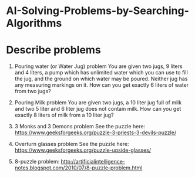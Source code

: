 # AI-Solving-Problems-by-Searching-Algorithms

# Describe problems

1. Pouring water (or Water Jug) problem
You are given two jugs, 9 liters and 4 liters, a pump which has unlimited water which you can use to fill the jug, 
and the ground on which water may be poured. Neither jug has any measuring markings on it. 
How can you get exactly 6 liters of water from two jugs?

2. Pouring Milk problem
You are given two jugs, a 10 liter jug full of milk and two 5 liter and 6 liter jug does not contain milk.
How can you get exactly 8 liters of milk from a 10 liter jug?

3. 3 Monks and 3 Demons problem
See the puzzle here: https://www.geeksforgeeks.org/puzzle-3-priests-3-devils-puzzle/

4. Overturn glasses problem
See the puzzle here: https://www.geeksforgeeks.org/puzzle-upside-glasses/

5. 8-puzzle problem: http://artificialintelligence-notes.blogspot.com/2010/07/8-puzzle-problem.html
